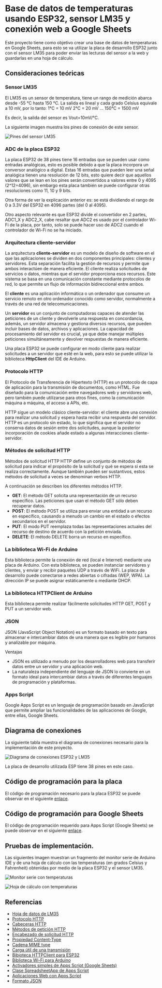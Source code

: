 # Base de datos de temperaturas usando ESP32, sensor LM35 y conexión web a Google Sheets
Este proyecto tiene como objetivo crear una base de datos de temperaturas en Google Sheets, para esto se va utilizar la placa de desarrollo ESP32 junto con el sensor LM35 para poder enviar las lecturas del sensor a la web y guardarlas en una hoja de cálculo.

## Consideraciones teóricas
### Sensor LM35
El LM35 es un sensor de temperatura, tiene un rango de medición abarca desde -55 °C hasta 150 °C. La salida es lineal y cada grado Celsius equivale a 10 mV, por lo tanto:
1°C = 10 mV
2°C = 20 mV
…
150°C = 1500 mV

Es decir, la salida del sensor es Vout=10mV/°C.

La siguiente imagen muestra los pines de conexión de este sensor.

![Pines del sensor LM35](/img/fig1.png)

### ADC de la placa ESP32
La placa ESP32 de 38 pines tiene 16 entradas que se pueden usar como entradas analógicas, esto es posible debido a que la placa incorpora un conversor analógico a digital. Estas 16  entradas que pueden leer una señal analógica tienen una resolución de 12 bits, esto quiere decir que aquellos valores que se lean en los pines serán convertidos a valores entre 0 y 4095 (2^12=4096), sin embargo esta placa también se puede configurar otras resoluciones como 11, 10 y 9 bits.

Otra forma de ver la explicación anterior es: se está dividiendo el rango de 0 a 3.3V del ESP32 en 4096 partes (del 0 al 4095).

Otro aspecto relevante es que ESP32 divide el convertidor en 2 partes, ADC1_X y ADC2_X, cabe resaltar que ADC2 es usado por el controlador Wi-Fi de la placa, por tanto, solo se puede hacer uso de ADC2 cuando el controlador de Wi-Fi no se ha iniciado.

### Arquitectura cliente-servidor
La arquitectura **cliente-servidor** es un modelo de diseño de software en el que las aplicaciones se dividen en dos componentes principales: clientes y servidores. Esta separación facilita la gestión de recursos y permite que ambos interactúen de manera eficiente. El cliente realiza solicitudes de servicios o datos, mientras que el servidor proporciona esos recursos. Este sistema se basa en una comunicación constante mediante protocolos de red, lo que permite un flujo de información bidireccional entre ambos.

El **cliente** es una aplicación informática o un ordenador que consume un servicio remoto en otro ordenador conocido como servidor, normalmente a través de una red de telecomunicaciones.

Un **servidor** es un conjunto de computadoras capaces de atender las peticiones de un cliente y devolverle una respuesta en concordancia, además, un servidor almacena y gestiona diversos recursos, que pueden incluir bases de datos, archivos y aplicaciones. La capacidad de procesamiento del servidor es crucial, ya que debe manejar múltiples peticiones simultáneamente y devolver respuestas de manera eficiente. 

Una placa ESP32 se puede configurar en modo cliente para realizar solicitudes a un servidor que esté en la web, para esto se puede utilizar la biblioteca **HttpClient** del IDE de Arduino.

### Protocolo HTTP
El Protocolo de Transferencia de Hipertexto (HTTP) es un protocolo de capa de aplicación para la transmisión de documentos, como HTML. Fue diseñado para la comunicación entre navegadores web y servidores web, pero también puede utilizarse para otros fines, como la comunicación máquina a máquina, el acceso a APIs, etc. 

HTTP sigue un modelo clásico cliente-servidor: el cliente abre una conexión para realizar una solicitud y espera hasta recibir una respuesta del servidor. HTTP es un protocolo sin estado, lo que significa que el servidor no conserva datos de sesión entre dos solicitudes, aunque la posterior incorporación de cookies añade estado a algunas interacciones cliente-servidor. 

### Métodos de solicitud HTTP 
Métodos de solicitud HTTP HTTP define un conjunto de métodos de solicitud para indicar el propósito de la solicitud y qué se espera si esta se realiza correctamente. Aunque también pueden ser sustantivos, estos métodos de solicitud a veces se denominan verbos HTTP. 

A continuación se describen los diferentes métodos HTTP.
* **GET**: El método GET solicita una representación de un recurso específico. Las peticiones que usan el método GET sólo deben recuperar datos.
* **POST**: El método POST se utiliza para enviar una entidad a un recurso en específico, causando a menudo un cambio en el estado o efectos secundarios en el servidor.
* **PUT**: El modo PUT reemplaza todas las representaciones actuales del recurso de destino de acuerdo con la petición enviada.
* **DELETE**: El método DELETE borra un recurso en específico.

### La biblioteca Wi-Fi de Arduino
Esta biblioteca permite la conexión de red (local e Internet) mediante una placa de Arduino. Con esta biblioteca, se pueden instanciar servidores y clientes, y enviar y recibir paquetes UDP a través de WiFi. La placa de desarrollo puede conectarse a redes abiertas o cifradas (WEP, WPA). La dirección IP se puede asignar estáticamente o mediante DHCP.

### La biblioteca HTTPClient de Arduino
Esta biblioteca permite realizar fácilmente solicitudes HTTP GET, POST y PUT a un servidor web.

### JSON
JSON (JavaScript Object Notation) es un formato basado en texto para almacenar e intercambiar datos de una manera que es legible por humanos y analizable por máquina.

Ventajas
* JSON es utilizado a menudo por los desarrolladores web para transferir datos entre un servidor y una aplicación web.
* La naturaleza independiente del lenguaje de JSON lo convierte en un formato ideal para intercambiar datos a través de diferentes lenguajes de programación y plataformas.

### Apps Script 
Google Apps Script es un lenguaje de programación basado en JavaScript que permite ampliar las funcionalidades de las aplicaciones de Google, entre ellas, Google Sheets.

## Diagrama de conexiones
La siguiente tabla muestra el diagrama de conexiones necesario para la implementación de este proyecto.

![Diagrama de conexiones ESP32 y LM35](/img/fig2.png)

La placa de desarrollo utilizada ESP tiene 38 pines en este caso.

## Código de programación para la placa
El código de programación necesario para la placa ESP32 se puede observar en el siguiente [enlace](/codigos/lm35_sheets.ino).

## Código de programación para Google Sheets
El código de programación requerido para Apps Script (Google Sheets) se puede observar en el siguiente [enlace](/codigos/base_datos_temperaturas.gs).

## Pruebas de implementación.
Las siguientes imagen muestran un fragmento del monitor serie de Arduino IDE y de una hoja de cálculo con las temperaturas (en grados Celsius y Fahrenheit) obtenidas por medio de la placa ESP32 y el sensor LM35.

![Monitor serie con temperaturas](/img/fig3.png)

![Hoja de cálculo con temperaturas](/img/fig4.png)

## Referencias
* [Hoja de datos de LM35](https://www.ti.com/product/es-mx/LM35)
* [Protocolo HTTP](https://developer.mozilla.org/en-US/docs/Web/HTTP)
* [Cabeceras HTTP](https://developer.mozilla.org/es/docs/Web/HTTP/Reference/Headers)
* [Métodos de petición HTTP](https://developer.mozilla.org/en-US/docs/Web/HTTP/Reference/Methods)
* [Encabezado de solicitud HTTP](https://developer.mozilla.org/en-US/docs/Glossary/Request_header)
* [Propiedad Content-Type](https://developer.mozilla.org/en-US/docs/Web/HTTP/Reference/Headers/Content-Type)
* [Cadena MIME type](https://developer.mozilla.org/en-US/docs/Glossary/MIME_type)
* [Carga útil de una transmisión](https://es.wikipedia.org/wiki/Carga_%C3%BAtil_(inform%C3%A1tica))
* [Bibioteca HTTPClient para ESP32](https://github.com/espressif/arduino-esp32/tree/master)
* [Biblioteca Wi-Fi para Arduino](https://docs.arduino.cc/libraries/wifi/)
* [Activadores simples de Apps Script (Google Sheets)](https://developers.google.com/apps-script/guides/triggers?hl=es-419)
* [Clase SpreadsheetApp de Apps Script](https://developers.google.com/apps-script/reference/spreadsheet/spreadsheet-app?hl=es-419)
* [Aplicaciones Web con Apps Script](https://developers.google.com/apps-script/guides/web?hl=es-419)
* [Formato JSON](https://www.oracle.com/mx/database/what-is-json/)






